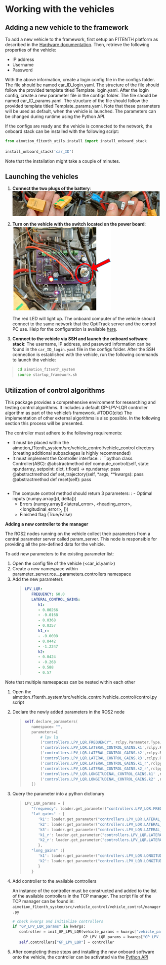 # Working with the vehicles

## Adding a new vehicle to the framework

To add a new vehicle to the framework, first setup an F1TENTH platform as described in the [Hardware documentation](hardware_architecture.md).
Then, retrieve the following properties of the vehicle:
- IP address
- Username
- Password

With the above information, create a login config file in the configs folder. The file should be named car_ID_login.yaml. The structure of the file should follow the provided template titled Template_login.yaml.
After the login config, create a new parameter file in the configs folder. The file should be named car_ID_params.yaml. The structure of the file should follow the provided template titled Template_params.yaml.
Note that these parameters will be used as default, when the vehicle is launched. The parameters can be changed during runtime using the Python API.

If the configs are ready and the vehicle is connected to the network, the onboard stack can be installed with the following script:

```python
from aimotion_f1tenth_utils.install import install_onboard_stack

install_onboard_stack('car_ID')
```

Note that the installation might take a couple of minutes.

## Launching the vehicles

1. **Connect the two plugs of the battery**:
   ![plug1](images/plug1.png)![plug2](images/plug.png)
2. **Turn on the vehicle with the switch located on the power board**:
   ![switch](images/switch.png)

   The red LED will light up. The onboard computer of the vehicle should connect to the same network that the OptiTrack server and the control PC use. Help for the configuration is available [here](https://f1tenth.org/build.html).

3. **Connect to the vehicle via SSH and launch the onboard software stack**:
The username, IP address, and password information can be found in the `car_ID_login.yaml` file in the configs folder.
After the SSH connection is established with the vehicle, run the following commands to launch the vehicle:

> ```bash
> cd aimotion_f1tenth_system
> source startup_framework.sh
> ```

## Utilization of control algorithms

This package provides a comprehensive environment for researching and testing control algorithms. It includes a default GP-LPV-LQR controller algorithm as part of the vehicle’s framework.  #TODO(cite) The implementation of other external algorithms is also possible. In the following section this process will be presented.

The controller must adhere to the following requirements:

- It must be placed within the aimotion_f1tenth_system/src/vehicle_control/vehicle_control directory (creating additional subpackages is highly recommended)
- It must implement the Controller interface:
  : ```python
    class Controller(ABC):
       @abstractmethod
       def compute_control(self, state: np.ndarray, setpoint: dict, t:float) -> np.ndarray:
           pass
    <br/>
       @abstractmethod
       def set_trajectory(self, *args, **kwargs):
           pass
    <br/>
       @abstractmethod
       def reset(self):
           pass
    ```
- The compute control method should return 3 parameters:
  : - Optimal inputs (numpy.array([d, delta]))
    - Errors (numpy.array([<lateral_error>, <heading_error>, <longitudinal_error>, <velocity>]))
    - Finished flag (True/False)

**Adding a new controller to the manager**

The ROS2 nodes running on the vehicle collect their parameters from a central parameter server called param_server. This node is responsible for providing all the pre-defined data for the vehicle.

To add new parameters to the existing parameter list:

1. Open the config file of the vehicle (<car_id.yaml>)
2. Create a new namespace within parameter_server.ros_\_parameters.controllers namespace
3. Add the new parameters
   > ```yaml
   > LPV_LQR:
   >    FREQUENCY: 60.0
   >    LATERAL_CONTROL_GAINS:
   >       k1:
   >       - 0.00266
   >       - -0.0168
   >       - 0.0368
   >       - 0.0357
   >       k1_r:
   >       - -0.0008
   >       - 0.0442
   >       - -1.2247
   >       k2:
   >       - 0.0424
   >       - -0.268
   >       - 0.588
   >       - 0.57
   > ```

Note that multiple namespaces can be nested within each other

1. Open the aimotion_f1tenth_system/src/vehicle_control/vehicle_control/control.py script
2. Declare the newly added parameters in the ROS2 node
   > ```python
   > self.declare_parameters(
   >    namespace= "",
   >    parameters=[
   >        # lpv lq
   >        ("controllers.LPV_LQR.FREQUENCY", rclpy.Parameter.Type.DOUBLE),
   >        ('controllers.LPV_LQR.LATERAL_CONTROL_GAINS.k1',rclpy.Parameter.Type.DOUBLE_ARRAY),
   >        ('controllers.LPV_LQR.LATERAL_CONTROL_GAINS.k2',rclpy.Parameter.Type.DOUBLE_ARRAY),
   >        ('controllers.LPV_LQR.LATERAL_CONTROL_GAINS.k3',rclpy.Parameter.Type.DOUBLE_ARRAY),
   >        ('controllers.LPV_LQR.LATERAL_CONTROL_GAINS.k1_r',rclpy.Parameter.Type.DOUBLE_ARRAY),
   >        ('controllers.LPV_LQR.LATERAL_CONTROL_GAINS.k2_r',rclpy.Parameter.Type.DOUBLE_ARRAY),
   >        ('controllers.LPV_LQR.LONGITUDINAL_CONTROL_GAINS.k1' ,rclpy.Parameter.Type.DOUBLE_ARRAY),
   >        ('controllers.LPV_LQR.LONGITUDINAL_CONTROL_GAINS.k2' ,rclpy.Parameter.Type.DOUBLE_ARRAY)
   >    ])
   > ```
3. Query the parameter into a python dictionary
   > ```python
   > LPV_LQR_params = {
   >    "frequency": loader.get_parameter("controllers.LPV_LQR.FREQUENCY").value,
   >    "lat_gains" : {
   >       'k1': loader.get_parameter("controllers.LPV_LQR.LATERAL_CONTROL_GAINS.k1").value,
   >       'k2': loader.get_parameter("controllers.LPV_LQR.LATERAL_CONTROL_GAINS.k2").value,
   >       'k3': loader.get_parameter("controllers.LPV_LQR.LATERAL_CONTROL_GAINS.k3").value,
   >       'k1_r': loader.get_parameter("controllers.LPV_LQR.LATERAL_CONTROL_GAINS.k1_r").value,
   >       'k2_r': loader.get_parameter("controllers.LPV_LQR.LATERAL_CONTROL_GAINS.k2_r").value
   >       },
   >    "long_gains" :{
   >       'k1': loader.get_parameter("controllers.LPV_LQR.LONGITUDINAL_CONTROL_GAINS.k1").value,
   >       'k2': loader.get_parameter("controllers.LPV_LQR.LONGITUDINAL_CONTROL_GAINS.k2").value
   >       }
   >    }
   > ```
4. Add controller to the available controllers

   An instance of the controller must be constructed and added to the list of the available controllers in the TCP manager.
   The script file of the TCP manager can be found in:
   `aimotion_f1tenth_system/src/vehicle_control/vehicle_control/manager.py`
   ```python
   # check kwargs and initialize controllers
   if "GP_LPV_LQR_params" in kwargs:
      controller = init_GP_LPV_LQR(vehicle_params = kwargs["vehicle_params"],
                                   GP_LPV_LQR_params = kwargs["GP_LPV_LQR_params"])
      self.controllers["GP_LPV_LQR"] = controller
   ```
5. After completing these steps and installing the new onboard software onto the vehicle, the controller can be activated via the [Python API](using_the_api.md)
